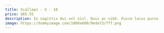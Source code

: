 ```yaml
---
title: Scallops - U - 10
price: $65.55
description: In sagittis dui vel nisl. Duis ac nibh. Fusce lacus purus, aliquet at, feugiat non, pretium quis, lectus.
image: https://dummyimage.com/1000x600/9ede73/fff.png
---
```

